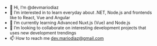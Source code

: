 - 👋 Hi, I’m @devmariodiaz
- 👀 I’m interested in to learn everyday about .NET, Node.js and frontends like to React, Vue and Angular 
- 🌱 I’m currently learning Advanced Nuxt.js (Vue) and Node.js
- 💞️ I’m looking to collaborate on interesting development projects that uses new development trendings
- 📫 How to reach me dev.mariodiaz@gmail.com

<!---
devmariodiaz/devmariodiaz is a ✨ special ✨ repository because its `README.md` (this file) appears on your GitHub profile.
You can click the Preview link to take a look at your changes.
--->
